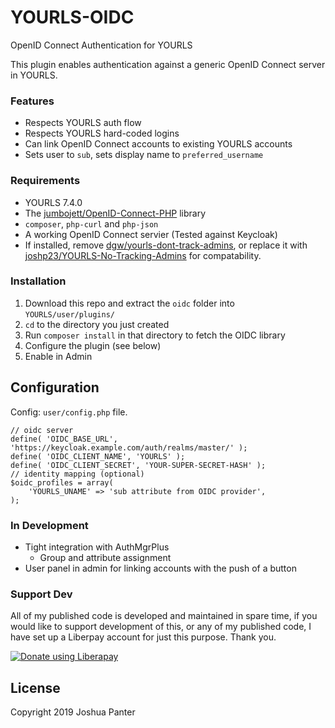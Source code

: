 # YOURLS-OIDC
OpenID Connect Authentication for YOURLS

This plugin enables authentication against a generic OpenID Connect server in YOURLS. 

### Features
- Respects YOURLS auth flow
- Respects YOURLS hard-coded logins
- Can link OpenID Connect accounts to existing YOURLS accounts
- Sets user to `sub`, sets display name to `preferred_username`

### Requirements
- YOURLS 7.4.0
- The [jumbojett/OpenID-Connect-PHP](https://github.com/jumbojett/OpenID-Connect-PHP) library
- `composer`, `php-curl` and `php-json`
- A working OpenID Connect servier (Tested against Keycloak)
- If installed, remove [dgw/yourls-dont-track-admins](https://github.com/dgw/yourls-dont-track-admins), or replace it with [joshp23/YOURLS-No-Tracking-Admins](https://github.com/joshp23/YOURLS-No-Tracking-Admins) for compatability.

### Installation
1. Download this repo and extract the `oidc` folder into `YOURLS/user/plugins/`
2. `cd` to the directory you just created
3. Run `composer install` in that directory to fetch the OIDC library
4. Configure the plugin (see below)
5. Enable in Admin

Configuration
-------------
Config: `user/config.php` file.
```
// oidc server
define( 'OIDC_BASE_URL', 'https://keycloak.example.com/auth/realms/master/' );
define( 'OIDC_CLIENT_NAME', 'YOURLS' );
define( 'OIDC_CLIENT_SECRET', 'YOUR-SUPER-SECRET-HASH' );
// identity mapping (optional)
$oidc_profiles = array( 
	'YOURLS_UNAME' => 'sub attribute from OIDC provider',
);
```
### In Development
- Tight integration with AuthMgrPlus
	- Group and attribute assignment
- User panel in admin for linking accounts with the push of a button

### Support Dev
All of my published code is developed and maintained in spare time, if you would like to support development of this, or any of my published code, I have set up a Liberpay account for just this purpose. Thank you.

<noscript><a href="https://liberapay.com/joshu42/donate"><img alt="Donate using Liberapay" src="https://liberapay.com/assets/widgets/donate.svg"></a></noscript>

License
-------
Copyright 2019 Joshua Panter  
